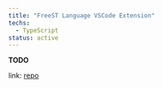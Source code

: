 ```yaml
---
title: "FreeST Language VSCode Extension"
techs:
  - TypeScript
status: active
---
```


**TODO**

link: [repo](https://github.com/freest-lang/freest-language)